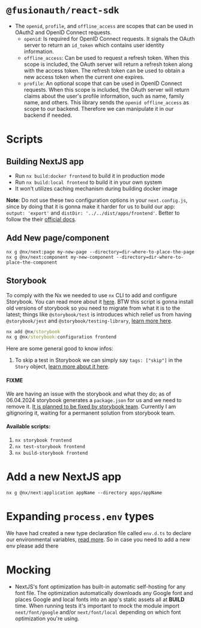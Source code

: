# `@fusionauth/react-sdk`

- The `openid`, `profile`, and `offline_access` are scopes that can be used in OAuth2 and OpenID Connect requests.
  - `openid`: Is required for OpenID Connect requests. It signals the OAuth server to return an `id_token` which contains user identity information.
  - `offline_access`: Can be used to request a refresh token. When this scope is included, the OAuth server will return a refresh token along with the access token. The refresh token can be used to obtain a new access token when the current one expires.
  - `profile`: An optional scope that can be used in OpenID Connect requests. When this scope is included, the OAuth server will return claims about the user's profile information, such as name, family name, and others. This library sends the `openid offline_access` as scope to our backend. Therefore we can manipulate it in our backend if needed.

# Scripts

## Building NextJS app

- Run `nx build:docker frontend` to build it in production mode
- Run `nx build:local frontend` to build it in your own system
- It won't utilizes caching mechanism during building docker image

**Note**: Do not use these two configuration options in your `next.config.js`, since by doing that it is gonna make it harder for us to build our app: `output: 'export'` and `distDir: '../../dist/apps/frontend'`. Better to follow the their [official docs](https://nextjs.org/docs/app/building-your-application/deploying#docker-image).

## Add New page/component

```cli
nx g @nx/next:page my-new-page --directory=dir-where-to-place-the-page
nx g @nx/next:component my-new-component --directory=dir-where-to-place-the-component
```

## Storybook

To comply with the Nx we needed to use `nx` CLI to add and configure Storybook. You can read more about it [here](https://nx.dev/nx-api/storybook). BTW this script is gonna install old versions of storybook so you need to migrate from what it is to the latest; things like `@storybook/test` is introduces which relief us from having `@storybook/jest` and `@storybook/testing-library`, [learn more here](https://storybook.js.org/blog/storybook-test/).

```cmd
nx add @nx/storybook
nx g @nx/storybook:configuration frontend
```

Here are some general good to know infos:

1. To skip a test in Storybook we can simply say `tags: ["skip"]` in the `Story` object, [learn more about it here](https://github.com/storybookjs/test-runner?tab=readme-ov-file#filtering-tests-experimental).

#### FIXME

We are having an issue with the storybook and what they do; as of 06.04.2024 storybook generates a `package.json` for us and we need to remove it. [It is planned to be fixed by storybook team](https://github.com/storybookjs/storybook/issues/26263). Currently I am gitignoring it, waiting for a permanent solution from storybook team.

#### Available scripts:

1. `nx storybook frontend`
2. `nx test-storybook frontend`
3. `nx build-storybook frontend`

# Add a new NextJS app

```cli
nx g @nx/next:application appName --directory apps/appName
```

# Expanding `process.env` types

We have had created a new type declaration file called `env.d.ts` to declare our environmental variables, [read more](https://nextjs.org/docs/pages/building-your-application/configuring/typescript#custom-type-declarations). So in case you need to add a new env please add there

# Mocking

- NextJS's font optimization has built-in automatic self-hosting for any font file. The optimization automatically downloads any Google font and places Google and local fonts into an app's static assets all at **BUILD** time. When running tests it's important to mock the module import `next/font/google` and/or `next/font/local` depending on which font optimization you're using.
